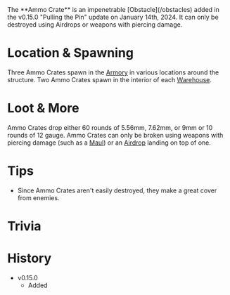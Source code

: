 <Stub />
The **Ammo Crate** is an impenetrable [Obstacle](/obstacles) added in the v0.15.0 "Pulling the Pin" update on January 14th, 2024. It can only be destroyed using Airdrops or weapons with piercing damage.

# Location & Spawning

Three Ammo Crates spawn in the [Armory](/buildings/armory) in various locations around the structure. Two Ammo Crates spawn in the interior of each [Warehouse](/buildings/warehouse).

# Loot & More

Ammo Crates drop either 60 rounds of 5.56mm, 7.62mm, or 9mm or 10 rounds of 12 gauge. Ammo Crates can only be broken using weapons with piercing damage (such as a [Maul](/weapons/melee/maul)) or an [Airdrop](/obstacles/airdrops) landing on top of one.

# Tips

- Since Ammo Crates aren't easily destroyed, they make a great cover from enemies.

# Trivia

# History

- v0.15.0
  - Added
